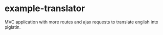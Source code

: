 # example-translator
MVC application with more routes and ajax requests to translate english into piglatin.
